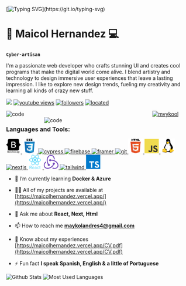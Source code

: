 [![Typing SVG](https://readme-typing-svg.herokuapp.com?font=Courier+new&color=%23808080&size=40&width=800&duration=6969&lines=Welcome+to+my+profile!)](https://git.io/typing-svg)


# 🌆  Maicol Hernandez 💻

**` Cyber-artisan `**

I'm a passionate web developer who crafts stunning UI and creates cool programs that make the digital world come alive. I blend artistry and technology to design immersive user experiences that leave a lasting impression. I like to explore new design trends, fueling my creativity and learning all kinds of crazy new stuff.

   <p align="left">
      <img src="https://custom-icon-badges.demolab.com/badge/-maykolandres4@gmail.com-red?style=for-the-badge&logo=mention&logoColor=white"/> 
      <a href="https://www.youtube.com/c/fknight">
         <img alt="youtube views" title="YouTube views" src="https://custom-icon-badges.demolab.com/youtube/channel/views/UC2WHjPDvbE6O328n17ZGcfg?color=%23E1AD0E&logo=eye&logoColor=white&style=for-the-badge&labelColor=C79600"/></a> 
      <a href="https://github.com/ForrestKnight?tab=followers">
         <img alt="followers" title="Follow me on Github" src="https://custom-icon-badges.demolab.com/github/followers/ForrestKnight?color=236ad3&labelColor=1155ba&style=for-the-badge&logo=person-add&label=Follow&logoColor=white"/></a>
      <a href="https://github.com/ForrestKnight?tab=repositories&sort=stargazers">
         <img alt="located" title="located" src="https://custom-icon-badges.demolab.com/badge/Medellin-Col-purple?style=for-the-badge&logo=location&logoColor=white"/></a>
   </p

---   

<img align="left" alt="code" width="400" src="https://media.tenor.com/ZvOCunW56s4AAAAd/rain-pixel.gif" />

<img align="right" alt="code" width="400" src="https://wallpaperaccess.com/full/5927911.gif" />

<p align="left"> <a href="https://github.com/ryo-ma/github-profile-trophy"><img src="https://github-profile-trophy.vercel.app/?username=mvykool" alt="mvykool" /></a> </p>

<h3 align="left">Languages and Tools:</h3>
<p align="left"> <a href="https://getbootstrap.com" target="_blank" rel="noreferrer"> <img src="https://raw.githubusercontent.com/devicons/devicon/master/icons/bootstrap/bootstrap-plain-wordmark.svg" alt="bootstrap" width="40" height="40"/> </a> <a href="https://www.w3schools.com/css/" target="_blank" rel="noreferrer"> <img src="https://raw.githubusercontent.com/devicons/devicon/master/icons/css3/css3-original-wordmark.svg" alt="css3" width="40" height="40"/> </a> <a href="https://www.cypress.io" target="_blank" rel="noreferrer"> <img src="https://raw.githubusercontent.com/simple-icons/simple-icons/6e46ec1fc23b60c8fd0d2f2ff46db82e16dbd75f/icons/cypress.svg" alt="cypress" width="40" height="40"/> </a> <a href="https://firebase.google.com/" target="_blank" rel="noreferrer"> <img src="https://www.vectorlogo.zone/logos/firebase/firebase-icon.svg" alt="firebase" width="40" height="40"/> </a> <a href="https://www.framer.com/" target="_blank" rel="noreferrer"> <img src="https://www.vectorlogo.zone/logos/framer/framer-icon.svg" alt="framer" width="40" height="40"/> </a> <a href="https://git-scm.com/" target="_blank" rel="noreferrer"> <img src="https://www.vectorlogo.zone/logos/git-scm/git-scm-icon.svg" alt="git" width="40" height="40"/> </a> <a href="https://www.w3.org/html/" target="_blank" rel="noreferrer"> <img src="https://raw.githubusercontent.com/devicons/devicon/master/icons/html5/html5-original-wordmark.svg" alt="html5" width="40" height="40"/> </a> <a href="https://developer.mozilla.org/en-US/docs/Web/JavaScript" target="_blank" rel="noreferrer"> <img src="https://raw.githubusercontent.com/devicons/devicon/master/icons/javascript/javascript-original.svg" alt="javascript" width="40" height="40"/> </a> <a href="https://www.linux.org/" target="_blank" rel="noreferrer"> <img src="https://raw.githubusercontent.com/devicons/devicon/master/icons/linux/linux-original.svg" alt="linux" width="40" height="40"/> </a> <a href="https://media.licdn.com/dms/image/C5622AQEaSzZNrNFgUQ/feedshare-shrink_800/0/1678383920919?e=1689206400&v=beta&t=cibF8XuOk7zGKZu1MlnOUIz2cer7_xxJ1QzoqMh9LVQ" target="_blank" rel="noreferrer"> <img src="https://cdn.worldvectorlogo.com/logos/nextjs-2.svg" alt="nextjs" width="40" height="40"/> </a> <a href="https://reactjs.org/" target="_blank" rel="noreferrer"> <img src="https://raw.githubusercontent.com/devicons/devicon/master/icons/react/react-original-wordmark.svg" alt="react" width="40" height="40"/> </a> <a href="https://redux.js.org" target="_blank" rel="noreferrer"> <img src="https://raw.githubusercontent.com/devicons/devicon/master/icons/redux/redux-original.svg" alt="redux" width="40" height="40"/> </a> <a href="https://tailwindcss.com/" target="_blank" rel="noreferrer"> <img src="https://www.vectorlogo.zone/logos/tailwindcss/tailwindcss-icon.svg" alt="tailwind" width="40" height="40"/> </a> <a href="https://www.typescriptlang.org/" target="_blank" rel="noreferrer"> <img src="https://raw.githubusercontent.com/devicons/devicon/master/icons/typescript/typescript-original.svg" alt="typescript" width="40" height="40"/> </a> </p>

- 🌱 I’m currently learning **Docker & Azure**

- 👨‍💻 All of my projects are available at [https://maicolhernandez.vercel.app/](https://maicolhernandez.vercel.app/)

- 💬 Ask me about **React, Next, Html**

- 📫 How to reach me **maykolandres4@gmail.com**

- 📄 Know about my experiences [https://maicolhernandez.vercel.app/CV.pdf](https://maicolhernandez.vercel.app/CV.pdf)

- ⚡ Fun fact **I speak Spanish, English & a little of Portuguese**


![Github Stats](https://github-readme-stats.vercel.app/api?username=mvykool&show_icons=true&theme=dark&count_private=true)
![Most Used Languages](https://github-readme-stats.vercel.app/api/top-langs/?username=mvykool&theme=dark&layout=compact)


